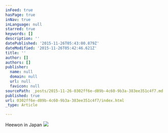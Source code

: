 ```yaml
---
inFeed: true
hasPage: true
inNav: true
inLanguage: null
starred: true
keywords: []
description: ''
datePublished: '2015-11-26T05:43:00.879Z'
dateModified: '2015-11-26T05:42:46.621Z'
title: ''
author: []
authors: []
publisher:
  name: null
  domain: null
  url: null
  favicon: null
sourcePath: _posts/2015-11-26-0302ff6e-d89b-4c60-9b3a-383ee351c4f7.md
published: true
url: 0302ff6e-d89b-4c60-9b3a-383ee351c4f7/index.html
_type: Article

---
```

Heewon in Japan
![](https://the-grid-user-content.s3-us-west-2.amazonaws.com/bd45eb73-117b-4fbb-baf9-9f7c1de9941e.JPG)